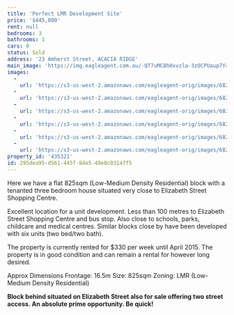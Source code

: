 ```yaml
---
title: 'Perfect LMR Development Site'
price: '$445,000'
rent: null
bedrooms: 3
bathrooms: 1
cars: 0
status: Sold
address: '23 Amherst Street, ACACIA RIDGE'
main_image: 'https://img.eagleagent.com.au/-QT7uMC8hHxvzla-3zOCPUaup7Y=/1280x854/smart/https://s3-us-west-2.amazonaws.com/eagleagent-orig/images/6823195/118543347-image-M.jpg'
images:
  -
    url: 'https://s3-us-west-2.amazonaws.com/eagleagent-orig/images/6823200/118543347-image-E.jpg'
  -
    url: 'https://s3-us-west-2.amazonaws.com/eagleagent-orig/images/6823199/118543347-image-D.jpg'
  -
    url: 'https://s3-us-west-2.amazonaws.com/eagleagent-orig/images/6823198/118543347-image-C.jpg'
  -
    url: 'https://s3-us-west-2.amazonaws.com/eagleagent-orig/images/6823197/118543347-image-B.jpg'
  -
    url: 'https://s3-us-west-2.amazonaws.com/eagleagent-orig/images/6823196/118543347-image-A.jpg'
  -
    url: 'https://s3-us-west-2.amazonaws.com/eagleagent-orig/images/6823195/118543347-image-M.jpg'
property_id: '435321'
id: 295dea95-d561-445f-84e5-49e8c0314ff5
---
```

Here we have a flat 825sqm (Low-Medium Density Residential) block with a tenanted three bedroom house situated very close to Elizabeth Street Shopping Centre.

Excellent location for a unit development. Less than 100 metres to Elizabeth Street Shopping Centre and bus stop. Also close to schools, parks, childcare and medical centres.  Similar blocks close by have been developed with six units (two bed/two bath).

The property is currently rented for $330 per week until April 2015. The property is in good condition and can remain a rental for however long desired.

Approx Dimensions
Frontage: 16.5m
Size: 825sqm
Zoning: LMR (Low-Medium Density Residential)

**Block behind situated on Elizabeth Street also for sale offering two street access. An absolute prime opportunity. Be quick!**